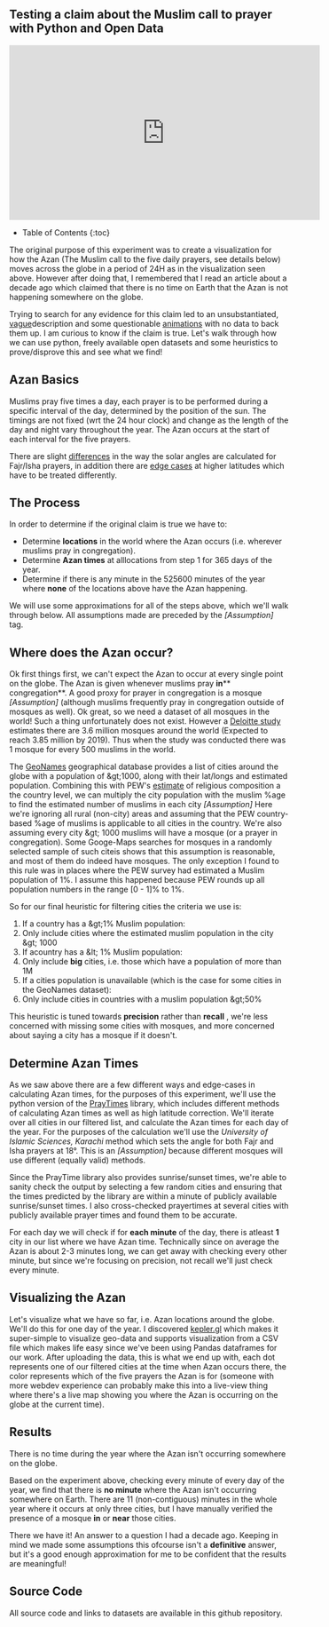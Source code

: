 ## Testing a claim about the Muslim call to prayer with Python and Open Data

<iframe width="560" height="315" src="https://www.youtube-nocookie.com/embed/IQg3wbQmg7U" title="YouTube video player" frameborder="0" allow="accelerometer; autoplay; clipboard-write; encrypted-media; gyroscope; picture-in-picture" allowfullscreen></iframe>

* Table of Contents
{:toc}

The original purpose of this experiment was to create a visualization for how the Azan (The Muslim call to the five daily prayers, see details below) moves across the globe in a period of 24H as in the visualization seen above. However after doing that, I remembered that I read an article about a decade ago which claimed that there is no time on Earth that the Azan is not happening somewhere on the globe.

Trying to search for any evidence for this claim led to an unsubstantiated, [vague](https://www.quora.com/Is-the-sound-of-the-Islamic-call-to-prayer-azan-non-stop-across-the-globe)description and some questionable [animations](https://www.youtube.com/watch?v=Q2Rsq6UmfLc) with no data to back them up. I am curious to know if the claim is true. Let&#39;s walk through how we can use python, freely available open datasets and some heuristics to prove/disprove this and see what we find!

## Azan Basics

Muslims pray five times a day, each prayer is to be performed during a specific interval of the day, determined by the position of the sun. The timings are not fixed (wrt the 24 hour clock) and change as the length of the day and night vary throughout the year. The Azan occurs at the start of each interval for the five prayers.

There are slight [differences](https://www.calislamic.com/fifteen-or-eighteen-degrees-calculating-prayer-and-fasting-times-in-islam/) in the way the solar angles are calculated for Fajr/Isha prayers, in addition there are [edge cases](https://www.astronomycenter.net/accut.html#alt) at higher latitudes which have to be treated differently.

## The Process

In order to determine if the original claim is true we have to:

- Determine **locations** in the world where the Azan occurs (i.e. wherever muslims pray in congregation).
- Determine **Azan times** at alllocations from step 1 for 365 days of the year.
- Determine if there is any minute in the 525600 minutes of the year where **none** of the locations above have the Azan happening.

We will use some approximations for all of the steps above, which we'll walk through below. All assumptions made are preceded by the _[Assumption]_ tag.

## Where does the Azan occur?

Ok first things first, we can't expect the Azan to occur at every single point on the globe. The Azan is given whenever muslims pray **in**** congregation**. A good proxy for prayer in congregation is a mosque _[Assumption]_ (although muslims frequently pray in congregation outside of mosques as well). Ok great, so we need a dataset of all mosques in the world! Such a thing unfortunately does not exist. However a [Deloitte study](https://www2.deloitte.com/xe/en/pages/financial-services/articles/the-digital-islamic-services-landscape.html) estimates there are 3.6 million mosques around the world (Expected to reach 3.85 million by 2019). Thus when the study was conducted there was 1 mosque for every 500 muslims in the world.

The [GeoNames](https://www.geonames.org/) geographical database provides a list of cities around the globe with a population of \&gt;1000, along with their lat/longs and estimated population. Combining this with PEW&#39;s [estimate](https://www.pewforum.org/2015/04/02/religious-projection-table/2020/percent/all/) of religious composition a the country level, we can multiply the city population with the muslim %age to find the estimated number of muslims in each city _[Assumption]_ Here we&#39;re ignoring all rural (non-city) areas and assuming that the PEW country-based %age of muslims is applicable to all cities in the country. We&#39;re also assuming every city \&gt; 1000 muslims will have a mosque (or a prayer in congregation). Some Googe-Maps searches for mosques in a randomly selected sample of such citeis shows that this assumption is reasonable, and most of them do indeed have mosques. The only exception I found to this rule was in places where the PEW survey had estimated a Muslim population of 1%. I assume this happened because PEW rounds up all population numbers in the range [0 - 1]% to 1%.

So for our final heuristic for filtering cities the criteria we use is:

1. If a country has a \&gt;1% Muslim population:
  1. Only include cities where the estimated muslim population in the city \&gt; 1000
2. If acountry has a \&lt; 1% Muslim population:
  1. Only include **big** cities, i.e. those which have a population of more than 1M
3. If a cities population is unavailable (which is the case for some cities in the GeoNames dataset):
  1. Only include cities in countries with a muslim population \&gt;50%

This heuristic is tuned towards **precision** rather than **recall** , we&#39;re less concerned with missing some cities with mosques, and more concerned about saying a city has a mosque if it doesn&#39;t.

## Determine Azan Times

As we saw above there are a few different ways and edge-cases in calculating Azan times, for the purposes of this experiment, we&#39;ll use the python version of the [PrayTimes](http://praytimes.org/) library, which includes different methods of calculating Azan times as well as high latitude correction. We&#39;ll iterate over all cities in our filtered list, and calculate the Azan times for each day of the year. For the purposes of the calculation we&#39;ll use the _University of Islamic Sciences, Karachi_ method which sets the angle for both Fajr and Isha prayers at 18°. This is an _[Assumption]_ because different mosques will use different (equally valid) methods.

Since the PrayTime library also provides sunrise/sunset times, we&#39;re able to sanity check the output by selecting a few random cities and ensuring that the times predicted by the library are within a minute of publicly available sunrise/sunset times. I also cross-checked prayertimes at several cities with publicly available prayer times and found them to be accurate.

For each day we will check if for **each minute** of the day, there is atleast **1** city in our list where we have Azan time. Technically since on average the Azan is about 2-3 minutes long, we can get away with checking every other minute, but since we&#39;re focusing on precision, not recall we&#39;ll just check every minute.

## Visualizing the Azan

Let&#39;s visualize what we have so far, i.e. Azan locations around the globe. We&#39;ll do this for one day of the year. I discovered [kepler.gl](http://kepler.gl/) which makes it super-simple to visualize geo-data and supports visualization from a CSV file which makes life easy since we&#39;ve been using Pandas dataframes for our work. After uploading the data, this is what we end up with, each dot represents one of our filtered cities at the time when Azan occurs there, the color represents which of the five prayers the Azan is for (someone with more webdev experience can probably make this into a live-view thing where there&#39;s a live map showing you where the Azan is occurring on the globe at the current time).

## Results

There is no time during the year where the Azan isn't occurring somewhere on the globe.

Based on the experiment above, checking every minute of every day of the year, we find that there is **no minute** where the Azan isn&#39;t occurring somewhere on Earth. There are 11 (non-contiguous) minutes in the whole year where it occurs at only three cities, but I have manually verified the presence of a mosque **in** or **near** those cities.

There we have it! An answer to a question I had a decade ago. Keeping in mind we made some assumptions this ofcourse isn't a **definitive** answer, but it&#39;s a good enough approximation for me to be confident that the results are meaningful!

## Source Code

All source code and links to datasets are available in this github repository.
